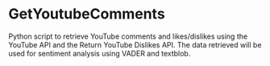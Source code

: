 # GetYoutubeComments

Python script to retrieve YouTube comments and likes/dislikes using the YouTube API and the Return YouTube Dislikes API. The data retrieved will be used for sentiment analysis using VADER and textblob. 
